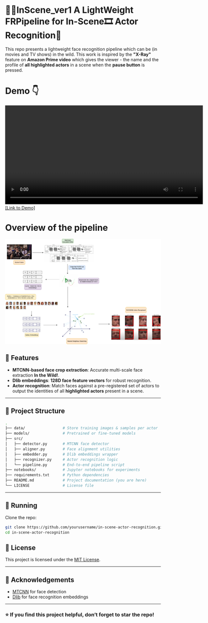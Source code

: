 # 🎥🍿InScene_ver1 A LightWeight FRPipeline for In-Scene🎞️ Actor Recognition🤔
This repo presents a lightweight face recognition pipeline which can be (in movies and TV shows) in the wild. This work is inspired by the **"X-Ray"** feature on **Amazon Prime video** which gives the viewer - the name and the profile of **all highlighted actors** in a scene when the **pause button** is pressed.

# Demo 👇
<video src="demo.mp4" controls width="640"></video>
[[Link to Demo]](https://youtu.be/8GYcTioPrIA "Click to watch")

# Overview of the pipeline
![Alt text](InScene_Full_Workflow_Github.png)

## 🚀 Features

* **MTCNN-based face crop extraction**: Accurate multi-scale face extraction **In the Wild!**.
* **Dlib embeddings**: **128D face feature vectors** for robust recognition.
* **Actor recognition**: Match faces against a pre-registered set of actors to output the identities of all **highlighted actors** present in a scene.
---

## 📂 Project Structure

```bash
.
├── data/                 # Store training images & samples per actor
├── models/               # Pretrained or fine-tuned models
├── src/
│   ├── detector.py       # MTCNN face detector
│   ├── aligner.py        # Face alignment utilities
│   ├── embedder.py       # Dlib embeddings wrapper
│   ├── recognizer.py     # Actor recognition logic
│   └── pipeline.py       # End-to-end pipeline script
├── notebooks/            # Jupyter notebooks for experiments
├── requirements.txt      # Python dependencies
├── README.md             # Project documentation (you are here)
└── LICENSE               # License file
```

---

## 🔧 Running

Clone the repo:

   ```bash
   git clone https://github.com/yourusername/in-scene-actor-recognition.git
   cd in-scene-actor-recognition
   ```

## 📜 License

This project is licensed under the [MIT License](LICENSE).

---

## 🙌 Acknowledgements

* [MTCNN](https://kpzhang93.github.io/MTCNN_face_detection_alignment/) for face detection
* [Dlib](http://dlib.net/) for face recognition embeddings
  
---

### ⭐ If you find this project helpful, don’t forget to star the repo!




